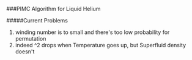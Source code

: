 ###PIMC Algorithm for Liquid Helium

#####Current Problems
1. winding number is to small and there's too low probability for permutation
2. indeed <W>^2 drops when Temperature goes up, but Superfluid density doesn't